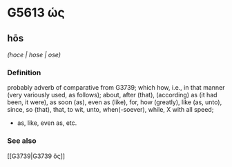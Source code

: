 # G5613 ὡς

## hōs

_(hoce | hose | ose)_

### Definition

probably adverb of comparative from G3739; which how, i.e., in that manner (very variously used, as follows); about, after (that), (according) as (it had been, it were), as soon (as), even as (like), for, how (greatly), like (as, unto), since, so (that), that, to wit, unto, when(-soever), while, X with all speed; 

- as, like, even as, etc.

### See also

[[G3739|G3739 ὅς]]
